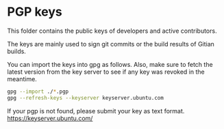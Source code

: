 PGP keys
========

This folder contains the public keys of developers and active contributors.

The keys are mainly used to sign git commits or the build results of Gitian
builds.

You can import the keys into gpg as follows. Also, make sure to fetch the
latest version from the key server to see if any key was revoked in the
meantime.

```sh
gpg --import ./*.pgp
gpg --refresh-keys --keyserver keyserver.ubuntu.com
```

If your pgp is not found, please submit your key as text format.
https://keyserver.ubuntu.com/
